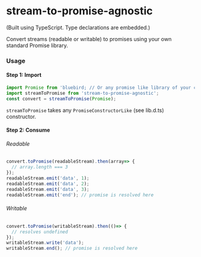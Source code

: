 stream-to-promise-agnostic
==========================
(Built using TypeScript. Type declarations are embedded.)

Convert streams (readable or writable) to promises using your own standard Promise library.

### Usage

#### Step 1: Import

```ts
import Promise from 'bluebird; // Or any promise like library of your choice.  
import streamToPromise from 'stream-to-promise-agnostic';
const convert = streamToPromise(Promise);
```

```streamToPromise``` takes any ```PromiseConstructorLike``` (see lib.d.ts) constructor.

#### Step 2: Consume

###### Readable
```ts
convert.toPromise(readableStream).then(array=> {
  // array.length === 3
});
readableStream.emit('data', 1);
readableStream.emit('data', 2);
readableStream.emit('data', 3);
readableStream.emit('end'); // promise is resolved here
```

###### Writable
```ts
convert.toPromise(writableStream).then(()=> {
  // resolves undefined
});
writableStream.write('data');
writableStream.end(); // promise is resolved here
```

